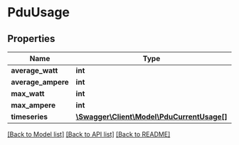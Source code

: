 # PduUsage

## Properties
Name | Type | Description | Notes
------------ | ------------- | ------------- | -------------
**average_watt** | **int** |  | [optional] 
**average_ampere** | **int** |  | [optional] 
**max_watt** | **int** |  | [optional] 
**max_ampere** | **int** |  | [optional] 
**timeseries** | [**\Swagger\Client\Model\PduCurrentUsage[]**](PduCurrentUsage.md) |  | [optional] 

[[Back to Model list]](../../README.md#documentation-for-models) [[Back to API list]](../../README.md#documentation-for-api-endpoints) [[Back to README]](../../README.md)

